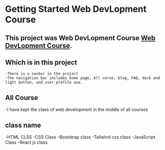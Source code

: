 # Getting Started Web DevLopment Course

## This project was Web DevLopment Course [Web DevLopment Course](https://learn-web-development-project.firebaseapp.com/).

## Which is in this project

    -There is a navbar in the project
    -The navigation bar includes home page, All corse, blog, FAQ, dark and light button, and user profile ase.

## All Course

-I have kept the class of web development in the middle of all courses

## class name

-HTML CLSS
-CSS Class
-Bootstrap class
-Tailwind css class
-JavaScript Class
-React js class
